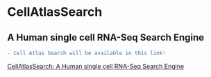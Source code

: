 # CellAtlasSearch
## A Human single cell RNA-Seq Search Engine

```diff
- Cell Atlas Search will be available in this link!
```


[CellAtlasSearch: A Human single cell RNA-Seq Search Engine](http://cellatlassearch.iiitd.edu.in/cellatlassearch/index.php)
